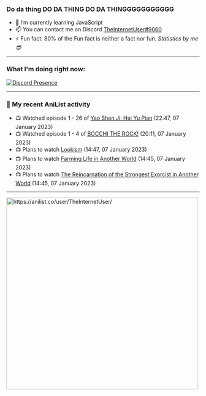 ### Do da thing DO DA THING DO DA THINGGGGGGGGGGG

- 🌱 I’m currently learning JavaScript
- 📫 You can contact me on Discord [TheInternetUser#9060](https://discord.com/users/534117072796385300)
- ⚡ Fun fact: 80% of the Fun fact is neither a fact nor fun. _Statistics by me 😎_
<hr>
 
### What I'm doing right now:
[![Discord Presence](https://lanyard.cnrad.dev/api/534117072796385300)](https://discord.com/users/534117072796385300)
<hr>
  
### 🌸 My recent AniList activity

<!-- ANILIST_ACTIVITY:start -->

-   📺 Watched episode 1 - 26 of [Yao Shen Ji: Hei Yu Pian](https://anilist.co/anime/116964) (22:47, 07 January 2023)
-   📺 Watched episode 1 - 4 of [BOCCHI THE ROCK!](https://anilist.co/anime/130003) (20:11, 07 January 2023)
-   📺 Plans to watch [Lookism](https://anilist.co/anime/158539) (14:47, 07 January 2023)
-   📺 Plans to watch [Farming Life in Another World](https://anilist.co/anime/146850) (14:45, 07 January 2023)
-   📺 Plans to watch [The Reincarnation of the Strongest Exorcist in Another World](https://anilist.co/anime/144553) (14:45, 07 January 2023)

<!-- ANILIST_ACTIVITY:end -->
<hr>

<img width="500" alt="https://anilist.co/user/TheInternetUser/" src="https://img.anili.st/User/929966"/>
